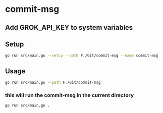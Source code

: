 # commit-msg
## Add GROK_API_KEY to system variables


 ## Setup
 ```bash
go run src/main.go --setup --path F:/Git/commit-msg --name commit-msg
```

## Usage

```bash
go run src/main.go --path F:/Git/commit-msg
```
### this will run the commit-msg in the current directory
```bash
go run src/main.go .
```